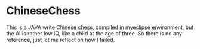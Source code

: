 # ChineseChess
This is a JAVA write Chinese chess, compiled in myeclipse environment, but the AI is rather low IQ, like a child at the age of three. So there is no any reference, just let me reflect on how I failed.
